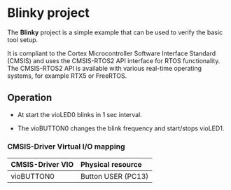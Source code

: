 Blinky project
==============

The **Blinky** project is a simple example that can be used to verify the
basic tool setup.

It is compliant to the Cortex Microcontroller Software Interface Standard (CMSIS)
and uses the CMSIS-RTOS2 API interface for RTOS functionality. The CMSIS-RTOS2 API
is available with various real-time operating systems, for example RTX5 or FreeRTOS.

Operation
---------

 - At start the vioLED0 blinks in 1 sec interval.

 - The vioBUTTON0 changes the blink frequency and start/stops vioLED1.

### CMSIS-Driver Virtual I/O mapping

| CMSIS-Driver VIO  | Physical resource
|:------------------|:-------------------------------
| vioBUTTON0        | Button USER (PC13)
